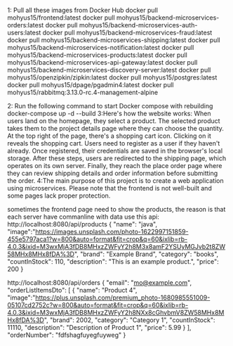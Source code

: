 1: Pull all these images from Docker Hub
docker pull mohyus15/frontend:latest
docker pull mohyus15/backend-microservices-orders:latest
docker pull mohyus15/backend-microservices-auth-users:latest
docker pull mohyus15/backend-microservices-fraud:latest
docker pull mohyus15/backend-microservices-shipping:latest
docker pull mohyus15/backend-microservices-notification:latest
docker pull mohyus15/backend-microservices-products:latest
docker pull mohyus15/backend-microservices-api-gateway:latest
docker pull mohyus15/backend-microservices-discovery-server:latest
docker pull mohyus15/openzipkin/zipkin:latest
docker pull mohyus15/postgres:latest
docker pull mohyus15/dpage/pgadmin4:latest
docker pull mohyus15/rabbitmq:3.13.0-rc.4-management-alpine

2: Run the following command to start Docker compose with rebuilding
docker-compose up -d --build
3:Here's how the website works:
When users land on the homepage, they select a product.
The selected product takes them to the project details page where they can choose the quantity.
At the top right of the page, there's a shopping cart icon. Clicking on it reveals the shopping cart.
Users need to register as a user if they haven't already. Once registered, their credentials are saved in the browser's local storage.
After these steps, users are redirected to the shipping page, which operates on its own server.
Finally, they reach the place order page where they can review shipping details and order information before submitting the order.
4:The main purpose of this project is to create a web application using microservices. Please note that the frontend is not well-built and some pages lack proper protection.


sometimes the frontend page need to show the products, the reason is that each server have commanline with data use this api: 
http://localhost:8080/api/products                                                                     {
"name": "java",
"image":"https://images.unsplash.com/photo-1622997151859-455e5797aca1?w=800&auto=format&fit=crop&q=60&ixlib=rb-4.0.3&ixid=M3wxMjA3fDB8MHxzZWFyY2h8M3x8amF2YSUyMGJvb2t8ZW58MHx8MHx8fDA%3D",
"brand": "Example Brand",
"category": "books",
"countInStock": 110,
"description": "This is an example product.",
"price": 200
}

http://localhost:8080/api/orders                                                                                                                                           {
"email": "mo@example.com",
"orderListItemsDto": [
{
"name": "Product 4",
"image":"https://plus.unsplash.com/premium_photo-1680985551009-05107cd2752c?w=800&auto=format&fit=crop&q=60&ixlib=rb-4.0.3&ixid=M3wxMjA3fDB8MHxzZWFyY2h8NXx8cGhvbmV8ZW58MHx8MHx8fDA%3D",
"brand": 2002,
"category": "Category 1",
"countInStock": 11110,
"description": "Description of Product 1",
"price": 5.99
}
],
"orderNumber": "fdfshagfuyegfuyweg"
}

          



